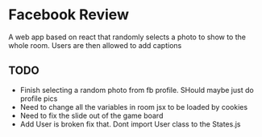 # Facebook Review
A web app based on react that randomly selects a photo to show to the whole room. Users are then allowed to add captions

## TODO 
- Finish selecting a random photo from fb profile. SHould maybe just do profile pics
- Need to change all the variables in room jsx to be loaded by cookies
- Need to fix the slide out of the game board
- Add User is broken fix that. Dont import User class to the States.js